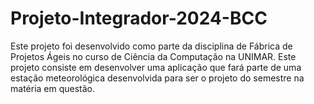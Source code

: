 # Projeto-Integrador-2024-BCC
Este projeto foi desenvolvido como parte da disciplina de Fábrica de Projetos Ágeis no curso de Ciência da Computação na UNIMAR. Este projeto consiste em desenvolver uma aplicação que fará parte de uma estação meteorológica desenvolvida para ser o projeto do semestre na matéria em questão.
